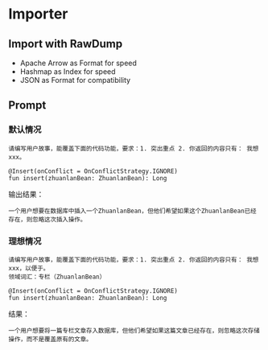 # Importer


## Import with RawDump

- Apache Arrow as Format for speed
- Hashmap as Index for speed
- JSON as Format for compatibility

## Prompt 

### 默认情况

```
请编写用户故事，能覆盖下面的代码功能，要求：1. 突出重点 2. 你返回的内容只有： 我想 xxx。

@Insert(onConflict = OnConflictStrategy.IGNORE)
fun insert(zhuanlanBean: ZhuanlanBean): Long
```

输出结果：

```
一个用户想要在数据库中插入一个ZhuanlanBean，但他们希望如果这个ZhuanlanBean已经存在，则忽略这次插入操作。
```

### 理想情况

```
请编写用户故事，能覆盖下面的代码功能，要求：1. 突出重点 2. 你返回的内容只有： 我想 xxx，以便于。
领域词汇：专栏（ZhuanlanBean）

@Insert(onConflict = OnConflictStrategy.IGNORE)
fun insert(zhuanlanBean: ZhuanlanBean): Long
```

结果：

```
一个用户想要将一篇专栏文章存入数据库，但他们希望如果这篇文章已经存在，则忽略这次存储操作，而不是覆盖原有的文章。
```